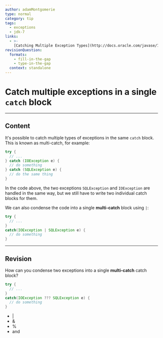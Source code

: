```yaml
---
author: adamMontgomerie
type: normal
category: tip
tags:
  - exceptions
  - jdk-7
links:
  - >-
    [Catching Multiple Exception Types](http://docs.oracle.com/javase/7/docs/technotes/guides/language/catch-multiple.html){website}
revisionQuestion:
  formats:
    - fill-in-the-gap
    - type-in-the-gap
  context: standalone
---
```


# Catch multiple exceptions in a single `catch` block


---

## Content

It's possible to catch multiple types of exceptions in the same `catch` block. This is known as multi-catch, for example:

```java
try {
  // ...
} catch (IOException e) {
  // do something
} catch (SQLException e) {
  // do the same thing
}
```

In the code above, the two exceptions `SQLException` and `IOException` are handled in the same way, but we still have to write two individual catch blocks for them.

We can also condense the code into a single **multi-catch** block using `|`:

```java
try {
  // ...
}
catch(IOException | SQLException e) {
  // do something
}
```
---

## Revision

How can you condense two exceptions into a single **multi-catch** catch block?
```java
try {
  // ...
}
catch(IOException ??? SQLException e) {
  // do something
}
```

- |
- &
- %
- and